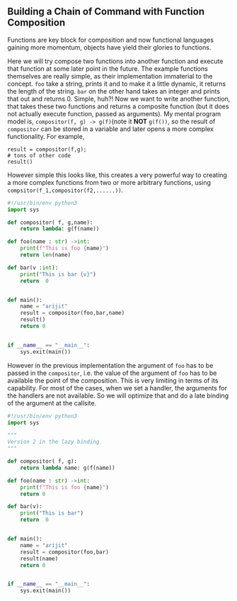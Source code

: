 ## Building a Chain of Command with Function Composition

Functions are  key block for composition and now functional languages gaining more momentum, objects have yield their glories to functions.  

Here we will try compose two functions into another function and execute that function at some later point in the future.  The example functions themselves are really simple,  as their implementation immaterial to the concept. 
`foo` take  a string, prints it and to make it a little dynamic, it returns the length of the string. `bar` on the other hand takes an integer and prints that out and returns 0. Simple, huh?!
Now we want to write  another function, that takes these two functions and returns a composite function (but it does not actually execute function, passed as arguments). My mental program model is, `compositor(f, g) -> g(f)`(note it __NOT__  `g(f())`, so the result of `compositor` can be stored in a variable and later opens a more complex functionality.  For example,

 ```
result = compositor(f,g); 
# tons of other code
result()
```
 
However simple this looks like, this creates a very powerful way to creating a more complex functions from two or more arbitrary functions, using `compsitor(f_1,compositor(f2,......))`.


```python
#!/usr/bin/env python3 
import sys 

def compositor( f, g,name):
    return lambda: g(f(name))

def foo(name : str) ->int:
    print(f"This is foo {name}")
    return len(name)

def bar(v :int):
    print("This is bar {v}")
    return  0


def main(): 
    name = "arijit"
    result = compositor(foo,bar,name)
    result()
    return 0


if __name__ == "__main__":
    sys.exit(main())
``` 

However in the previous implementation the argument of `foo` has to be passed in the `compositor`, i.e. the value of the argument of `foo` has to be available the point of the composition. This is very limiting in terms of its capability. For most of the cases, when we set a handler, the arguments for the handlers are not available. So we will optimize that and do a late binding of the argument at the callsite. 

```python
#!/usr/bin/env python3 
import sys 

"""
Version 2 in the lazy binding
"""

def compositor( f, g):
    return lambda name: g(f(name))

def foo(name : str) ->int:
    print(f"This is foo {name}")
    return 0

def bar(v):
    print("This is bar")
    return  0


def main(): 
    name = "arijit"
    result = compositor(foo,bar)
    result(name)
    return 0


if __name__ == "__main__":
    sys.exit(main())
``` 
